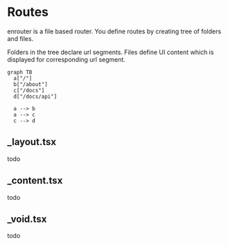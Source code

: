 # Routes

enrouter is a file based router.
You define routes by creating tree of folders and files.

Folders in the tree declare url segments.
Files define UI content which is displayed for corresponding url segment.

```mermaid
graph TB
  a["/"]
  b["/about"]
  c["/docs"]
  d["/docs/api"]

  a --> b
  a --> c
  c --> d
```

## \_layout.tsx

todo

## \_content.tsx

todo

## \_void.tsx

todo
